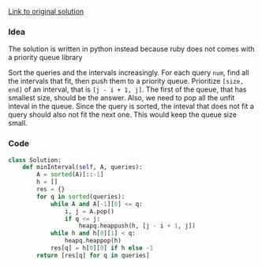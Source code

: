 [Link to original solution](https://leetcode.com/problems/minimum-interval-to-include-each-query/discuss/1186817/JavaC%2B%2BPython-Priority-Queue-Solution)

### Idea

The solution is written in python instead because ruby does not comes with a priority queue library

Sort the queries and the intervals increasingly.
For each query `num`, find all the intervals that fit, then push them to a priority queue.
Prioritize `[size, end]` of an interval, that is `[j - i + 1, j]`.
The first of the queue, that has smallest size, should be the answer.
Also, we need to pop all the unfit inteval in the queue.
Since the query is sorted, the inteval that does not fit a query should also not fit the next one.  This would keep the queue size small.

### Code

```python
class Solution:
    def minInterval(self, A, queries):
        A = sorted(A)[::-1]
        h = []
        res = {}
        for q in sorted(queries):
            while A and A[-1][0] <= q:
                i, j = A.pop()
                if q <= j:
                    heapq.heappush(h, [j - i + 1, j])
            while h and h[0][1] < q:
                heapq.heappop(h)
            res[q] = h[0][0] if h else -1
        return [res[q] for q in queries]
```

